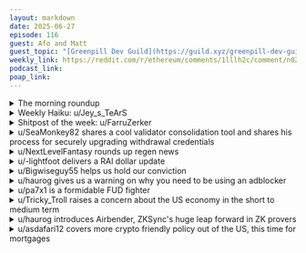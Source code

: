 ```yaml
---
layout: markdown
date: 2025-06-27
episode: 116
guest: Afo and Matt
guest_topic: "[Greenpill Dev Guild](https://guild.xyz/greenpill-dev-guild)"
weekly_link: https://reddit.com/r/ethereum/comments/1lllh2c/comment/n026ubv/
podcast_link: 
poap_link: 
---
```



<details markdown=1>
<summary>The morning roundup</summary>
[View on Reddit →](https://reddit.com/r/ethereum/comments/1lllh2c/comment/n00i3ip/)

[u/alexiskef](https://reddit.com/u/alexiskef)

> Ethereum

[u/FrenktheTank](https://reddit.com/u/FrenktheTank)

> $2,437.68

[u/TimbukNine](https://reddit.com/u/TimbukNine)

> 0.02288

</details>
<details markdown=1>
<summary>Weekly Haiku: u/Jey_s_TeArS</summary>
[View on Reddit →](https://reddit.com/r/ethereum/comments/1lj2gie/comment/mzl394z/)

*Stables from outside,*

*DeFi volume amplified,*

*Reference price glide.*

</details>
<details markdown=1>
<summary>Shitpost of the week: u/FarruZerker</summary>
[View on Reddit →](https://reddit.com/r/ethereum/comments/1ljwzdx/comment/mzqg2z9/)

Ethereum's violent pumps are fueled by the tears of r/ethereum users.

The tear tank is filling up, but not fast enough to hard boil The Crab. We need April/May levels of drama, hysteria, and desperation for it to take off.

So based on my state-of-the-art sensors we'll reach those levels of pain by mid-July to consolidate a rally to 5k by mid-August.

It is known. It is written. Giveth.

</details>
<details markdown=1>
<summary>u/SeaMonkey82 shares a cool validator consolidation tool and shares his process for securely upgrading withdrawal credentials</summary>
[View on Reddit →](https://reddit.com/r/ethereum/comments/1lgoi1m/daily_general_discussion_june_21_2025/mz2ew8u/)

A couple of days ago, I posted a link to the [pectra-cli tool](https://github.com/Luganodes/pectra-cli) for airgapped validator withdrawal credential management and consolidation.  I thought I'd share some notes from my experience with it.  This is not intended as a replacement for carefully reading all documentation.
  
My airgapped environment is [Tails](https://tails.net/), so the only things that persist are the files stored in persistent storage.  With this configuration, here is the workflow:  

[Manually upgrade your Tails to the current version.](https://tails.net/upgrade/tails/index.en.html)  pectra-cli requires a modern libc version.
  
**On your online node,** 

    git clone https://github.com/Luganodes/pectra-cli.git
    cd pectra-cli
    go build -o pectra-cli ./cmd/main.go
    cp internal/config/abi.json .

All of the above is covered in the documentation.  However, in order to utilize `sign.go` for offline signing, there are some dependencies that need to be present prior to copying everything to your airgapped environment.  I followed the documentation [here](https://gist.github.com/gmolveau/f09c1038ca622620e54d0579ba06ea96#file-golang_offline-md) to do this.  
  
    mkdir vendor
    cd vendor
    go mod init test

Use your preferred editor to create `offline_modules.go` within the vendor folder, and paste the following:  
  
    package offline_modules
    
    import (
      "encoding/hex"
      "encoding/json"
      "fmt"
      "log"
      "os"
    
      "github.com/Luganodes/Pectra-CLI/internal/config"
      "github.com/ethereum/go-ethereum/core/types"
      "github.com/ethereum/go-ethereum/rlp"
    )
    
    func main() {}
  
Then run  

    cd ..
    go mod vendor
    cp sample_config.json config.json

Edit config.json with your preferred editor.  Keep in mind that if your goal is to consolidate many validators into one, only the target validator needs to be switched to `0x02` type.  All `0x01` type can be consolidated into `0x02`.
  
At this point, you can generate your unsigned transactions for `switch` and `consolidate`.  Take care to rename the `unsigned_tx.json` if you generate both so you can discern between `switch` and `consolidate` transactions.  Also, note that somewhat confusingly, the `--airgapped` (`-a`) flag is used to generate the unsigned transactions on your *online* node.  

    ./pectra-cli switch -c config.json -a
    mv unsigned_tx.json unsigned_switch.json
    ./pectra-cli consolidate -c config.json -a
    mv unsigned_tx.json unsigned_consolidate.json

Copy the pectra-cli folder along with the [latest version of go](https://go.dev/doc/install) to your freshly formatted flash drive.  
  
**On your airgapped machine,**  

Boot into Tails and enable the administrator password option prior to startup.  
  
Install Go.  
`sudo rm -rf /usr/local/go && sudo tar -C /usr/local go1.24.4.linux-amd64.tar.gz`  
  
Edit `/home/amnesia/.profile` and append the following to the end:  
`export PATH=$PATH:/usr/local/go/bin`  
  
Re-load the profile.  
`source /home/amnesia/.profile`  
  
Navigate to the pectra-cli folder and sign your transactions.  

    go run scripts/sign.go unsigned_switch.json  
    mv signed_tx.json signed_switch.json  
    go run scripts/sign.go unsigned_consolidate.json
    mv signed_tx.json signed_consolidate.json  
  
Copy the signed transactions to your flash drive.  
  
**On your online node,**  
  
Broadcast the switch transaction.  
`./pectra-cli broadcast -f signed_switch.json -c config.json`
  
WAIT UNTIL YOUR TARGET VALIDATOR WITHDRAWAL CREDENTIALS ARE CONFIRMED TO BE `0X02` ON CHAIN!  You can check the status easily on [beaconcha.in](https://beaconcha.in).  
  
Broadcast the consolidate transaction.  
`./pectra-cli broadcast -f signed_consolidate.json -c config.json`  
  
Please feel free to respond with errors, omissions, or any difficulties you might have.  Of course, I take no responsibility for loss of funds if you mess things up.

</details>
<details markdown=1>
<summary>u/NextLevelFantasy rounds up regen news</summary>
[View on Reddit →](https://reddit.com/r/ethereum/comments/1lfvltk/daily_general_discussion_june_20_2025/myvd605/)

Some regen news 🌳

* Octant Epoch 8 cohort [announced](https://x.com/OctantApp/status/1935755529906958544) - Teams advancing Ethereum's roadmap in 4 areas (Direct protocol improvements, Shared infrastructure, Open dashboards datasets or studies, and finally protocol-level research and specification work) -Aestus, Circuitscan, growthepie, OrbitDB, powdr, Act, Blockscout, BuidlGuidl, DefiLlama, hevm, Protocol Guild, Shutter Network, Stablewatch, Blobscan, BundleBear, Commit-Boost, Dappnode, DeFiScan, Ephemery Testnet - Client Implementation, Ethereum Attestation Service (EAS), Ethers.js, Fe, Integrated Fuzzing for Ethereum CL & EL Networking, L2BEAT, Open Source Observer, Remix Project, Samba: A Portal Node in Java, Solidity, Verifereum, Vyper

* [Greenpill dynamic NFT](https://x.com/Atlantis_p2p/status/1934604786323890299) campaign officially dropped from [Atlantis](https://www.atlantisp2p.com/). This is the first season. Turn the pill from Red to Green by completing bounties created by impact orgs around the world. Atlantis has been in a couple Octant epochs and the Impact Miner/Foundry/Landscape app suit feels like a pretty important piece of the puzzle for onboarding people and incentiving regenerative actions. Ex: [collaboration with The Solar Foundation](https://x.com/Solar_FND/status/1936069323996774870)

* [Ma Earth community mapping leaning lab](https://x.com/maearthmedia/status/1935711712700743858) July 8th with Cameron Ellis, Field Science Director at Rainforest US

* Token Engineering Commons "[Regenerating from the Ground Up: Lessons from the Kokonut Network](https://paragraph.com/@tecommons/regenerating-from-the-ground-up-lessons-from-the-kokonut-network)" and a talk with [0xJoshua.eth from Azos Finance](https://x.com/tecmns/status/1934627400027091123) exploring how stablecoins can be backed by real-world impact.

* Crypto Altruists [June Newsletter](https://t.co/fkbdkCSSRG)

* NFA, couple token launches happening. Who knows but def interesting experiments in incentivizing regenerative actions and tokenizing impact - [$TGN](https://x.com/thetreegens/status/1932421928335372326) and [$ESX](https://x.com/EcoSynthesisX/status/1936048826894500133)

* 8 hour dacc Berlin [recording](https://x.com/OctantApp/status/1932812555631661491)

* [Blockchain for Public Good Newsletter](https://www.linkedin.com/pulse/blockchain-public-good-newsletter-dcf-ed-7-dcf-io-tbtff/) by Decentralized Cooperation Foundation

* Honestly not sure where Allo.Capital is headed but if you're a capital allocation mechanism nerd there's a bunch of interesting posts in the [research forum](https://research.allo.capital/)

</details>
<details markdown=1>
<summary>u/-lightfoot delivers a RAI dollar update</summary>
[View on Reddit →](https://reddit.com/r/ethereum/comments/1lfvltk/daily_general_discussion_june_20_2025/myrrz31/)

[Just the treasury secretary going on about stablecoins and RAI-dollar hyping it up. Normal stuff.](https://xcancel.com/rai_dollar/status/1935711093646647394#m)

As an update, RAI dollar aims to launch in 6-8 months. Shortly after it does, 7% of its total token supply will be auctioned off in another ‘altar’, to competing bids of FLX. The winning bids’ FLX will be burned. 

So HAI and RAI dollar will _both_ be having auctions that create significant FLX buy pressure while reducing total supply 🚀 

It’s also now looking extremely likely that FLX will become stakeable for a share of RAIv2 protocol revenue, while v2 also enables some LSDs to be used as collateral, and there’s a proposed FLX buyback with some of the recently recovered $1.5m being discussed.

Honestly so excited about RAI and the RAI/HAI/RAI-dollar ecosystem ‘Money God League’. FLX is going to become so much more investable and price will reflect that, and that will be great for RAI.

</details>
<details markdown=1>
<summary>u/Bigwiseguy55 helps us hold our conviction</summary>
[View on Reddit →](https://reddit.com/r/ethereum/comments/1lhfuva/daily_general_discussion_june_22_2025/mz439h0/)

I don't believe I have commented since the r/ethfinance days, I have lurked, but let me share some personal conviction. ETH to 10k? EZPZ. Eth to 100K? a matter of time. Eth to 1 Mil? Maybe, but if we have the [Trillion Dollar Security Initiative](https://blog.ethereum.org/2025/05/14/trillion-dollar-security), I am not concerned. War/Bombing is not great, and my heart goes out to those who are suffering as a result, however I don't think that takes true value away from what Ethereum provides by being the most secure and decentralized asset in the crypto space. I hope this brings some comfort amongst the "looming war falling knife" for lack of a better term. It is easy to feel queasy short term, but don't lose sight of what Ethereum is capable of that nothing else can provide.

</details>
<details markdown=1>
<summary>u/haurog gives us a warning on why you need to be using an adblocker</summary>
[View on Reddit →](https://reddit.com/r/ethereum/comments/1li83bo/daily_general_discussion_june_23_2025/mzai5pu/)

If you do not have an adblocker in your browser, here is one more reason to install one. 

In the last few hours the cointelegraph website got 'hacked' and apparently if you went to the site a pop-up appeared which lead to a Cointelegraph ICO airdrop (obviously fake) which then wanted to drain your wallet.

As far as I understand, the website did not really get hacked, but an ad banner added malicious code to the website which allowed the pop-up to appear. It is well known that that ad banners can be a source to compromise your PC as the ad delivery networks do not (cannot?) really check what they are delivering. This is called Malvertising.

Obviously, users with wallets are a great target for these type of attacks. 

I personally use uBlock origin and privacy badger on my main browser. uBlock origin has worked flawlessly for many years for me now (\~10 years) and before that I used adblock plus for many years. My router also has a simple adblocking feature which protects devices/apps which do not support adblocking.

As always, downloading a browser extension is something which needs to be well thought through. In essence they are pieces of code which alter the behaviour of your browser. If they are malicious they can also be a source to get compromised. In the case of adblockers, the choice is very clear, at least to me.

You can also use a browser which already comes with a feature to block ads. Brave would be such a browser. Vivaldi and I think Opera also come with ad blocking included.

Sources:

Cointelegraph 'hack':

<https://xcancel.com/officer_cia/status/1937009557382852638>

or

<https://x.com/officer_cia/status/1937009557382852638>

Malvertising:

<https://en.wikipedia.org/wiki/Malvertising>

</details>
<details markdown=1>
<summary>u/pa7x1 is a formidable FUD fighter</summary>
[View on Reddit →](https://reddit.com/r/ethereum/comments/1li83bo/daily_general_discussion_june_23_2025/mzb93i1/)

Gish gallop, make a number of factually wrong statements without evidence or proof. Unfortunately it's more time consuming to engage in disproving stuff with facts and data that is to post this bullshit every few days. This is how disinformation looks like nowadays, it exploits this asymmetry.

> Almost all usage metrics are down only.

False in all accounts.

L1 Gas used is at max levels historically and basically capped at the maximum set by the network @ 36M limit/16M target.

![](https://imgur.com/6pvHWS4)

L1 tps are also flirting with maximum levels, which is consistent with the above figure for gas.

![](https://imgur.com/Nh6eaWA)

Blobs were capped for a long time at 3, months after releasing them. Now that the target was raised to 6 we see them increase again.

![](https://imgur.com/nPHBp42)

L1 + L2 transactions are literally at historic record and raising

![](https://imgur.com/EdGocly)

> Most L2s dont generate any real revenue of size, and the only one, all the revenue goes to a company.

Monthly Revenues of L2s

![](https://imgur.com/0eIjkIT)

> I'd say if ETH is gonna make a new ATH then the L2 tokens will be the canary in the coalmine and show a sign of life long before. Till then, there is no chance of any new ATH for ETH

Do not confuse L2s with their tokens. L2 tokens are nowadays just a governance token, their tokenomics suck. It's just a voting right, it's unclear to me why the should be worth anything at all. That may change in the future but not today.
L2s on the other hand are thriving and growing as the charts above show.

> Many L2s are shutting down

<https://l2beat.com/>

I mean there is over 100 L2s at the moment and the number keeps growing. For sure the space will have to end up consolidating, that's what happens in a free market. But for the moment this number has been up only.

Sources:

- <https://etherscan.io/charts>
- <https://www.growthepie.com/>
- <https://l2beat.com/>
- <https://dune.com/hildobby/blobs>

</details>
<details markdown=1>
<summary>u/Tricky_Troll raises a concern about the US economy in the short to medium term</summary>
[View on Reddit →](https://reddit.com/r/ethereum/comments/1lj2gie/daily_general_discussion_june_24_2025/mzgqcpw/)

So it seems pretty established that the US economy doing well is a pre-requisite for crypto and ETH doing well. So I have a question. I will try to avoid the obvious politics which we all know about and have our own opinions on, but there seems to be a lot of evidence of a growing issue arising from the ICE raids and "deportations" (side node, this is a very misleading term since people are often being sent to places which aren't where they're from [as was just approved by the supreme court](https://www.pbs.org/newshour/politics/supreme-court-allows-trump-to-restart-swift-deportation-of-migrants-to-locations-that-are-not-their-home-countries).

Anyway... the fact of the matter is that a lot of tax paying hard workers (some legally working there, many not) in the USA are suddenly disappearing and there are many reports of businesses, particularly in [agriculture](https://www.newsweek.com/trump-mass-deportation-farms-breaking-point-2064190) and [construction industries](https://www.forbes.com/sites/brandonkochkodin/2025/06/16/trumps-immigration-raids-worsen-constructions-108-billion-labor-shortage/) being unable to find workers with huge shortfalls in labour. In agriculture alone, this has projected to cost the US literal hundreds of billions of dollars since as many as [40% of agricultural workers are undocumented immigrants.](https://www.newsweek.com/trump-mass-deportation-farms-breaking-point-2064190) Even if ICE doesn't remove every immigrant, many of them won't want to show up at work or places they spend their money for the fear of being kidnapped by federal agents or organised people posing as such.

Not only will this directly decrease GDP, but a large amount of US produced agricultural products and of course construction work is locally consumed. So a reduction in supply will increase costs and with a shortfall in production, the US will have to import more (don't forget the tariffs which are still in limbo).

So what are our takes on this with regards to the economy and how it impacts ETH price?

Strictly speaking economically, I find this very concerning. It will reduce GDP and it will be highly inflationary. So long as Jerome Powell is the fed chair, that inflation is not going to be left to run hot with lower interest rates. Typically, these structural inflationary things like this take 3-12 months to start to show up in the economy and this has been going on for a month or two now...

I don't know about you guys, but it's making me want to take some profits before the end of the year, regardless of what price is doing. I worry that a big storm is brewing and I think having some more stable assets on hand would be wise for weathering the storm.

Reminder to please keep this on topic to the economic impacts and relating back to ETH and crypto.

</details>
<details markdown=1>
<summary>u/haurog introduces Airbender, ZKSync's huge leap forward in ZK provers</summary>
[View on Reddit →](https://reddit.com/r/ethereum/comments/1lj2gie/daily_general_discussion_june_24_2025/mzkoidn/)

ZKsync just released airbender, an open source, general purpose ZK prover.  It runs on a single, very high end, professional GPU (an H100). Airbender is about a factor of 5 faster than the closest contender. It takes them 35s to prove an Ethereum block. We can compare this to the SP1 release by succinct lab a month ago. They were able to prove Ethereum blocks in under 12 seconds, but needed 160 high end consumer GPUs (RTX 4090). 

One of the criticisms of having to have provers in a future iteration of the Ethereum network was that they are a centralization vector. To be able to generate a full proof on a single GPU makes proving of Ethereum blocks so much more affordable for many more actors. Sure, an H100 is very expensive (\~30k $) but the SP1 setup cost around 300k-400k$. That is more than order of magnitude cheaper. ZKsync airbender has not yet reached the goal of real time proving, but it is a pretty massive step in the right direction. I have no idea how far people in the zk research space will be able to push the limits, but the speed in the last year has been crazy.

This will not only help a snarkified mainnet in the future, but all zksync based rollups (elastic network) will be 10 times cheaper to prove. They say it still is in beta, so no idea when it will be used in production. 

Source:

<https://xcancel.com/zksync/status/1937587716453204009>

or

<https://x.com/zksync/status/1937587716453204009>

Blog post:

<https://zks ync.mirror.xyz/ZgRmbYA_EE3wfGcXWv81m-xcED-ppNKkRzkleS6YZRc>


</details>
<details markdown=1>
<summary>u/asdafari12 covers more crypto friendly policy out of the US, this time for mortgages</summary>
[View on Reddit →](https://reddit.com/r/ethereum/comments/1ljwzdx/daily_general_discussion_june_25_2025/mzr1e6h/)

> U.S. Director of Federal Housing Bill Pulte has ordered Fannie Mae and Freddie Mac to "count cryptocurrency as an asset for a mortgage."
> 
> Pulte has stated this decision was inspired by "President Trump's vision to make the United States the crypto capital of the world."
> 
> <https://x.com/CoinDesk/status/1937951140353839253>

Here in the EU, you might find resistance even selling crypto and using the proceeds to apply for a mortgage because they are "tainted". I have read many having those issues in my country, even if all they did was hold on Coinbase. People recommend going through Revolut or similar.

</details>

